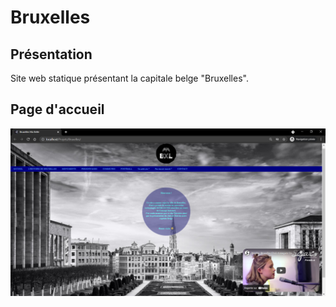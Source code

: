 # Bruxelles

## Présentation
Site web statique présentant la capitale belge "Bruxelles".

## Page d'accueil
<img src="/assests/accueil.png" alt="Bruxelles: Page d'accueil"/>
